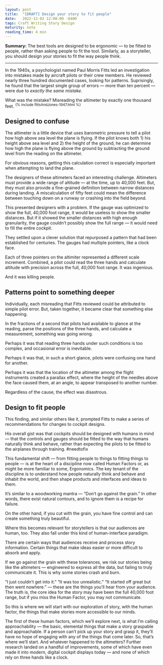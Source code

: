 ```yaml
---
layout: post
title:  "[DRAFT] Design your story to fit people"
date:   2022-12-02 12:00:00 -0400
tags: Craft Writing Story Design
maturity: note
reading_time: 4 min
---
```


<p class="summary"><strong>Summary:</strong> The best tools are designed to be ergonomic &mdash; to be fitted <em>to</em> people, rather than asking people to fit the tool. Similarly, as a storyteller, you should design your stories to fit the way people think.</p>

---

<p class="dropCap">In the 1940s, a psychologist named Paul Morris Fitts led an investigation into mistakes made by aircraft pilots or their crew members. He reviewed nearly three hundred documented cases, looking for patterns. Suprisingly, he found that the largest single group of errors &mdash; more than ten percent &mdash; were due to <em>exactly the same mistake</em>.</p> 

What was the mistake? Misreading the altimeter by exactly one thousand feet. <sup>{% include fittsAndJones-1947.html %}</sup>

## Designed to confuse

The altimeter is a little device that uses barometric pressure to tell a pilot how high above sea level the plane is flying. If the pilot knows both 1) his height above sea level and 2) the height of the ground, he can determine how high the plane is flying above the ground by subtracting the ground level from the reading on the altimeter.

For obvious reasons, getting this calculation correct is especially important when attempting to land the plane.

The designers of these altimeters faced an interesting challenge. Altimeters must provide a wide range of altitude &mdash; at the time, up to 40,000 feet. But, they must also provide a fine-grained definition between narrow distances during landing. A miscalculation of fifty feet could mean the difference between touching down on a runway or crashing into the field beyond.

This presented designers with a problem. If the gauge was optimized to show the full, 40,000 foot range, it would be useless to show the smaller distances. But if it showed the smaller distances with high enough granularity, the gauge couldn’t possibly show the full range &mdash; it would need to fill the entire cockpit. 
 
They settled upon a clever solution that repurposed a pattern that had been established for centuries. The gauges had multiple pointers, like a clock face. 
 
Each of three pointers on the altimiter represented a different scale increment. Combined, a pilot could read the three hands and calculate altitude with precision across the full, 40,000 foot range. It was ingenious.

And it was killing people.

## Patterns point to something deeper

Individually, each misreading that Fitts reviewed could be attributed to simple pilot error. But, taken together, it became clear that something else happening.

In the fractions of a second that pilots had available to glance at the reading, parse the positions of the three hands, and calculate a measurement, something was going wrong.

Perhaps it was that reading three hands under such conditions is too complex, and occasional error is inevitable.

Perhaps it was that, in such a short glance, pilots were confusing one hand for another. 
 
Perhaps it was that the location of the altimeter among the flight instruments created a parallax effect, where the height of the needles above the face caused them, at an angle, to appear transposed to another number. 
 
Regardless of the cause, the effect was disastrous.

## Design to fit people

This finding, and similar others like it, prompted Fitts to make a series of recommendations for changes to cockpit designs.
 
His overall gist was that cockpits should be designed with humans in mind — that the controls and gauges should be fitted to the way that humans naturally think and behave, rather than expecting the pilots to be fitted to the airplanes through training. #needtofix 
 
This fundamental shift — from fitting people to things to fitting things to people — is at the heart of a discipline now called Human Factors or, as might be more familiar to some, Ergonomics.
The key tenant of the discipline is to understand how people naturally think and behave and inhabit the world, and then shape products and interfaces and ideas to them. 
 
It’s similar to a woodworking mantra — “Don’t go against the grain.” In other words, there exist natural contours, and to ignore them is a recipe for failure.

On the other hand, if you cut with the grain, you have fine control and can create something truly beautiful. 
 
Where this becomes relevant for storytellers is that our audiences are human, too. They also fall under this kind of human-interface paradigm.

There are certain ways that audiences receive and process story information. Certain things that make ideas easier or more difficult to absorb and apply. 
 
If we go against the grain with these tolerances, we risk our stories being like the altimeters — engineered to express all the data, but failing to truly communicate it.
This is why some stories crash and burn. 
 
“I just couldn’t get into it.” “It was too unrealistic.” “It started off great but then went nowhere.” — these are the things you’ll hear from your audience. The truth is, the core idea for the story may have been the full 40,000 foot range, but if you miss the Human Factor, you may not communicate. 
 
So this is where we will start with our exploration of story, with the human factor, the things that make stories more accessible to our minds.

The first of these human factors, which we’ll explore next, is what I’m calling approachability — the basic, elemental things that make a story graspable and approachable. If a person can’t pick up your story and grasp it, they’ll have no hope of engaging with any of the things that come later. So, that’s where we’ll start.
And whatever happened to the altimeters? Further research landed on a handful of improvements, some of which have even made it into modern, digital cockpit displays today — and none of which rely on three hands like a clock.